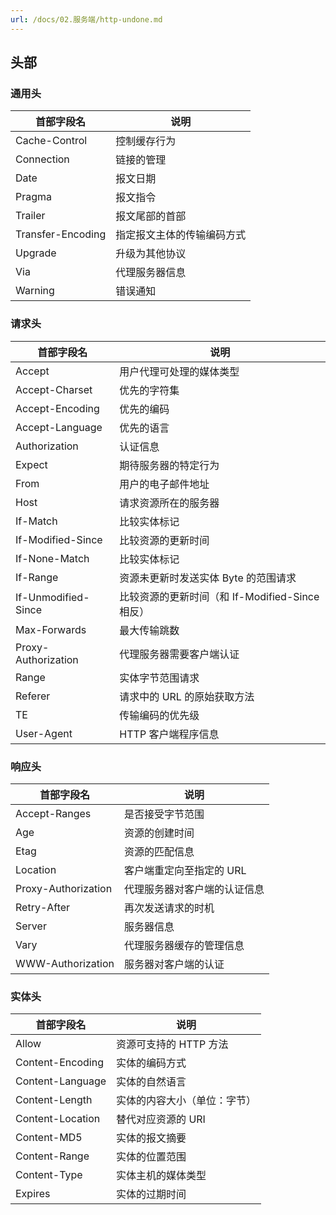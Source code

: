 ```yaml
---
url: /docs/02.服务端/http-undone.md
---
```


## 头部

### 通用头

| 首部字段名        | 说明                       |
| ----------------- | -------------------------- |
| Cache-Control     | 控制缓存行为               |
| Connection        | 链接的管理                 |
| Date              | 报文日期                   |
| Pragma            | 报文指令                   |
| Trailer           | 报文尾部的首部             |
| Transfer-Encoding | 指定报文主体的传输编码方式 |
| Upgrade           | 升级为其他协议             |
| Via               | 代理服务器信息             |
| Warning           | 错误通知                   |

### 请求头

| 首部字段名          | 说明                                            |
| ------------------- | ----------------------------------------------- |
| Accept              | 用户代理可处理的媒体类型                        |
| Accept-Charset      | 优先的字符集                                    |
| Accept-Encoding     | 优先的编码                                      |
| Accept-Language     | 优先的语言                                      |
| Authorization       | 认证信息                                        |
| Expect              | 期待服务器的特定行为                            |
| From                | 用户的电子邮件地址                              |
| Host                | 请求资源所在的服务器                            |
| If-Match            | 比较实体标记                                    |
| If-Modified-Since   | 比较资源的更新时间                              |
| If-None-Match       | 比较实体标记                                    |
| If-Range            | 资源未更新时发送实体 Byte 的范围请求            |
| If-Unmodified-Since | 比较资源的更新时间（和 If-Modified-Since 相反） |
| Max-Forwards        | 最大传输跳数                                    |
| Proxy-Authorization | 代理服务器需要客户端认证                        |
| Range               | 实体字节范围请求                                |
| Referer             | 请求中的 URL 的原始获取方法                     |
| TE                  | 传输编码的优先级                                |
| User-Agent          | HTTP 客户端程序信息                             |

### 响应头

| 首部字段名          | 说明                         |
| ------------------- | ---------------------------- |
| Accept-Ranges       | 是否接受字节范围             |
| Age                 | 资源的创建时间               |
| Etag                | 资源的匹配信息               |
| Location            | 客户端重定向至指定的 URL     |
| Proxy-Authorization | 代理服务器对客户端的认证信息 |
| Retry-After         | 再次发送请求的时机           |
| Server              | 服务器信息                   |
| Vary                | 代理服务器缓存的管理信息     |
| WWW-Authorization   | 服务器对客户端的认证         |

### 实体头

| 首部字段名       | 说明                         |
| ---------------- | ---------------------------- |
| Allow            | 资源可支持的 HTTP 方法       |
| Content-Encoding | 实体的编码方式               |
| Content-Language | 实体的自然语言               |
| Content-Length   | 实体的内容大小（单位：字节） |
| Content-Location | 替代对应资源的 URI           |
| Content-MD5      | 实体的报文摘要               |
| Content-Range    | 实体的位置范围               |
| Content-Type     | 实体主机的媒体类型           |
| Expires          | 实体的过期时间               |
